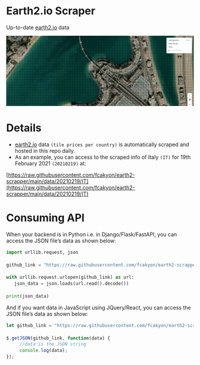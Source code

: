 # Earth2.io Scraper
Up-to-date [earth2.io](https://earth2.io/) data

<img width="1100" alt="cover" src="./static/cover.png">

# Details
- [earth2.io](https://earth2.io/) data `(tile prices per country)` is automatically scraped and hosted in this repo daily.
- As an example, you can access to the scraped info of Italy `(IT)` for 19th February 2021 `(20210219)` at:

[https://raw.githubusercontent.com/fcakyon/earth2-scrapper/main/data/20210219/IT](https://raw.githubusercontent.com/fcakyon/earth2-scrapper/main/data/20210219/IT)

# Consuming API
When your backend is in Python i.e. in Django/Flask/FastAPI, you can access the JSON file’s data as shown below:

```python
import urllib.request, json

github_link = "https://raw.githubusercontent.com/fcakyon/earth2-scrapper/main/data/20210219/IT"

with urllib.request.urlopen(github_link) as url: 
   json_data = json.loads(url.read().decode())
   
print(json_data)
```

And if you want data in JavaScript using JQuery/React, you can access the JSON file’s data as shown below:
```js
let github_link = "https://raw.githubusercontent.com/fcakyon/earth2-scrapper/main/data/20210219/IT";

$.getJSON(github_link, function(data) {
     //data is the JSON string
     console.log(data);
});
```
